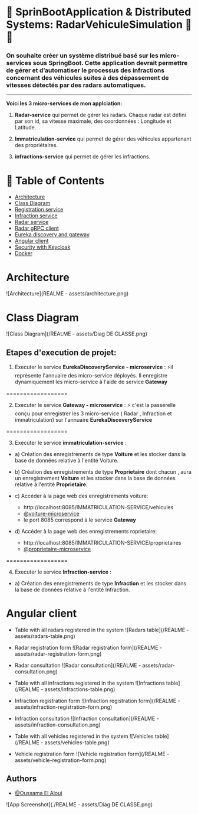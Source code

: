 
# 🍃 SprinBootApplication & Distributed Systems: RadarVehiculeSimulation 🚀🚀

### On souhaite créer un système distribué basé sur les micro-services sous SpringBoot. Cette application devrait permettre de gérer et d’automatiser le processus des infractions concernant des véhicules suites à des dépassement de vitesses détectés par des radars automatiques.
---
**Voici les 3 micro-services de mon applciation:**

1. **Radar-service** qui permet de gérer les radars. Chaque radar est défini par son id, sa vitesse maximale, des coordonnées : Longitude et Latitude.

2. **Immatriculation-service** qui permet de gérer des véhicules appartenant des propriétaires.

3. **infractions-service** qui permet de gérer les infractions.

# 📝 Table of Contents
- [Architecture](#architecture)
- [Class Diagram](#class-diagram)
- [Registration service](#registration-service)
- [Infraction service](#infraction-service)
- [Radar service](#radar-service)
- [Radar gRPC client](#radar-grpc-client)
- [Eureka discovery and gateway](#eureka-discovery-and-gateway)
- [Angular client](#angular-client)
- [Security with Keycloak](#security-with-keycloak)
- [Docker](#docker)

# Architecture
![Architecture](REALME - assets/architecture.png)

# Class Diagram
![Class Diagram](/REALME - assets/Diag DE CLASSE.png)

## Etapes d'execution de projet: 
  1.  Executer le service **EurekaDiscoveryService - microservice** : 
  ⚡️il représente l'annuaire des micro-service déployés. Il enregistre dynamiquement les micro-service à l'aide de service **Gateway**

==================

  2. Executer le service **Gateway - microservice** :
  ⚡️ c'est la passerelle conçu pour enregistrer les 3 micro-service ( Radar , Infraction et immatriculation) sur l'annuaire **EurekaDiscoveryService**

==================

  3. Executer le service **immatriculation-service** :
   - a) Création des enregistrements de type **Voiture** et les stocker dans la base de données relative à l'entité Voiture.
   - b) Création des enregistrements de type **Proprietaire** dont chacun , aura un enregistrement **Voiture** et les stocker dans la base de données relative à l'entité **Proprietaire**.
   - c) Accéder à la page web des enregistrements voiture: 
        -  http://localhost:8085/IMMATRICULATION-SERVICE/vehicules
        - [@voiture-microservice](http://localhost:8085/IMMATRICULATION-SERVICE/vehicules)
        - le port 8085 correspond à le service **Gateway** 

   - d) Accéder à la page web des enregistrements roprietaire: 
        -  http://localhost:8085/IMMATRICULATION-SERVICE/proprietaires
        - [@proprietaire-microservice](http://localhost:8085/IMMATRICULATION-SERVICE/proprietaires)

==================

  4. Executer le service **Infraction-service** :
   - a) Création des enregistrements de type **Infraction** et les stocker dans la base de données relative à l'entité Infraction.


        

# Angular client
- Table with all radars registered in the system
![Radars table](/REALME - assets/radars-table.png)


- Radar registration form
![Radar registration form](/REALME - assets/radar-registration-form.png)


- Radar consultation
![Radar consultation](/REALME - assets/radar-consultation.png)


- Table with all infractions registered in the system
![Infractions table](/REALME - assets/infractions-table.png)


- Infraction registration form
![Infraction registration form](/REALME - assets/infraction-registration-form.png)


- Infraction consultation
![Infraction consultation](/REALME - assets/infraction-consultation.png)


- Table with all vehicles registered in the system
![Vehicles table](/REALME - assets/vehicles-table.png)


- Vehicle registration form
![Vehicle registration form](/REALME - assets/vehicle-registration-form.png)

        
## Authors

- [@Oussama El Aloui](https://www.github.com/Oussez)


![App Screenshot](./REALME - assets/Diag DE CLASSE.png)


